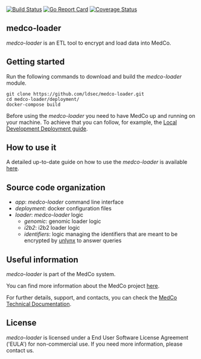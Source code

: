 [![Build Status](https://travis-ci.org/ldsec/medco-loader.svg?branch=master)](https://travis-ci.org/ldsec/medco-loader) 
[![Go Report Card](https://goreportcard.com/badge/github.com/ldsec/medco-loader)](https://goreportcard.com/report/github.com/ldsec/medco-loader) 
[![Coverage Status](https://coveralls.io/repos/github/ldsec/medco-loader/badge.svg?branch=master)](https://coveralls.io/github/ldsec/medco-loader?branch=master)

## medco-loader
*medco-loader* is an ETL tool to encrypt and load data into MedCo.

## Getting started
Run the following commands to download and build the *medco-loader* module.
```shell
git clone https://github.com/ldsec/medco-loader.git
cd medco-loader/deployment/
docker-compose build
``` 

Before using the *medco-loader* you need to have MedCo up and running on your machine. To achieve that you can follow, for example, the [Local Development Deployment guide](https://ldsec.gitbook.io/medco-documentation/system-administrator-guide/deployment/local-development-deployment). 

## How to use it
A detailed up-to-date guide on how to use the *medco-loader* is available [here](https://ldsec.gitbook.io/medco-documentation/system-administrator-guide/loading-data).

## Source code organization
- *app*: *medco-loader* command line interface
- *deployment*: docker configuration files
- *loader*: *medco-loader* logic
    - *genomic*: genomic loader logic
    - *i2b2*: i2b2 loader logic
    - *identifiers*: logic managing the identifiers that are meant to be encrypted by [unlynx](https://github.com/ldsec/unlynx) to answer queries

## Useful information
*medco-loader* is part of the MedCo system.

You can find more information about the MedCo project [here](https://medco.epfl.ch/).

For further details, support, and contacts, you can check the [MedCo Technical Documentation](https://ldsec.gitbook.io/medco-documentation/).

## License
*medco-loader* is licensed under a End User Software License Agreement ('EULA') for non-commercial use.
If you need more information, please contact us.
